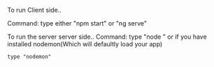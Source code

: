To run Client side..

Command:
type either "npm start" or "ng serve"

To run the server server side..
Command:
type "node <rootFileName>"
or
if you have installed nodemon(Which will defaultly load your app)

    type "nodemon"
